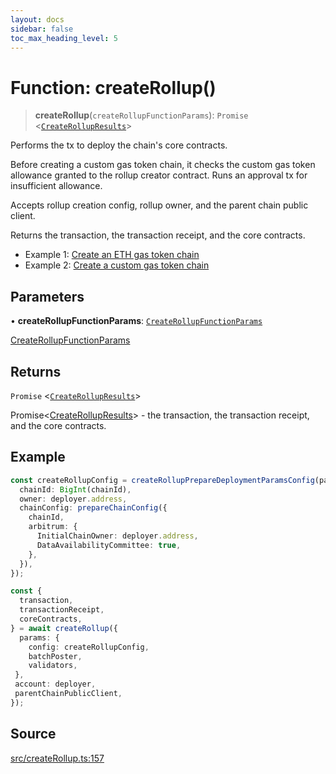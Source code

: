 ```yaml
---
layout: docs
sidebar: false
toc_max_heading_level: 5
---
```


# Function: createRollup()

> **createRollup**(`createRollupFunctionParams`): `Promise` \<[`CreateRollupResults`](../type-aliases/CreateRollupResults.md)\>

Performs the tx to deploy the chain's core contracts.

Before creating a custom gas token chain, it checks the custom gas
token allowance granted to the rollup creator contract. Runs an approval
tx for insufficient allowance.

Accepts rollup creation config, rollup owner, and the parent chain public client.

Returns the transaction, the transaction receipt, and the core contracts.

- Example 1: [Create an ETH gas token chain](https://github.com/OffchainLabs/arbitrum-orbit-sdk/blob/main/examples/create-rollup-eth/index.ts)
- Example 2: [Create a custom gas token chain](https://github.com/OffchainLabs/arbitrum-orbit-sdk/blob/main/examples/create-rollup-custom-fee-token/index.ts)

## Parameters

• **createRollupFunctionParams**: [`CreateRollupFunctionParams`](../type-aliases/CreateRollupFunctionParams.md)

[CreateRollupFunctionParams](../type-aliases/CreateRollupFunctionParams.md)

## Returns

`Promise` \<[`CreateRollupResults`](../type-aliases/CreateRollupResults.md)\>

Promise<[CreateRollupResults](../type-aliases/CreateRollupResults.md)> - the transaction, the transaction receipt, and the core contracts.

## Example

```ts
const createRollupConfig = createRollupPrepareDeploymentParamsConfig(parentChainPublicClient, {
  chainId: BigInt(chainId),
  owner: deployer.address,
  chainConfig: prepareChainConfig({
    chainId,
    arbitrum: {
      InitialChainOwner: deployer.address,
      DataAvailabilityCommittee: true,
    },
  }),
});

const {
  transaction,
  transactionReceipt,
  coreContracts,
} = await createRollup({
  params: {
    config: createRollupConfig,
    batchPoster,
    validators,
 },
 account: deployer,
 parentChainPublicClient,
});
```

## Source

[src/createRollup.ts:157](https://github.com/anegg0/arbitrum-orbit-sdk/blob/b24cbe9cd68eb30d18566196d2c909bd4086db10/src/createRollup.ts#L157)
